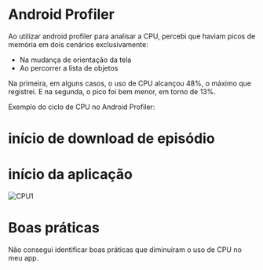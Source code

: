 # Android Profiler

Ao utilizar android profiler para analisar a CPU, percebi que haviam picos de memória em dois cenários exclusivamente:

*  Na mudança de orientação da tela
*  Ao percorrer a lista de objetos


Na primeira, em alguns casos, o uso de CPU alcançou 48%, o máximo que registrei. E na segunda, o pico foi bem menor, em torno de 13%.


Exemplo do ciclo de CPU no Android Profiler:



# início de download de episódio

# início da aplicação

![CPU1](/report_images/cpu_inicio.png)




# Boas práticas

Não consegui identificar boas práticas que diminuiram o uso de CPU no meu app.
